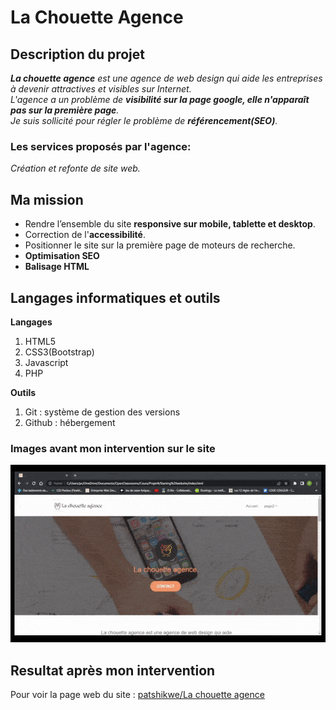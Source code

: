 # **La Chouette Agence**

## Description du projet
***La chouette agence*** *est une agence de web design qui aide les entreprises à devenir attractives et visibles sur Internet.*  
*L'agence a un problème de **visibilité sur la page google, elle n'apparaît pas sur la première page**.*  
_Je suis sollicité pour régler le problème de **référencement(SEO)**._  

### Les services proposés par l'agence:  
*Création et refonte de site web.*  

## Ma mission 
- Rendre l’ensemble du site **responsive sur mobile, tablette et desktop**.
- Correction de l'**accessibilité**.
- Positionner le site sur la première page de moteurs de recherche.
- **Optimisation SEO**
- **Balisage HTML**

## Langages informatiques et outils

**Langages**
1. HTML5
2. CSS3(Bootstrap)
3. Javascript
4. PHP

**Outils**
1. Git : système de gestion des versions
2. Github : hébergement

### Images avant mon intervention sur le site
[![Images de l'agence](Starting_website.gif)](#)

## Resultat après mon intervention
Pour voir la page web du site : [patshikwe/La chouette agence](https://patshikwe.github.io/tshimpakakwekwepatrick_4_25102021/)